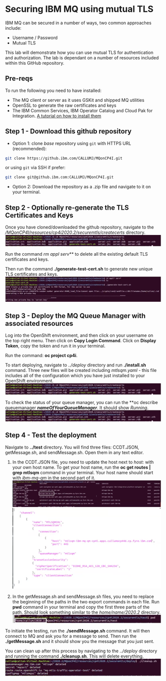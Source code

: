 # Securing IBM MQ using mutual TLS
IBM MQ can be secured in a number of ways, two common approaches include:
* Username / Password
* Mutual TLS

This lab will demonstrate how you can use mutual TLS for authentication and authorization. 
The lab is dependant on a number of resources included within this GitHub repository. 

## Pre-reqs
To run the following you need to have installed:
* The MQ client or server as it uses GSKit and shipped MQ utilities
* OpenSSL to generate the raw certificates and keys
* The IBM Common Services, IBM Operator Catalog and Cloud Pak for Integration. [A tutorial on how to install them](https://github.ibm.com/CALLUMJ/MQonCP4I/tree/master/instructions/cp4i2020.2/gettingstarted)

## Step 1 - Download this github repository
- Option 1: clone *base* repository using `git` with HTTPS URL (recommended):
```sh
git clone https://github.ibm.com/CALLUMJ/MQonCP4I.git
```
or using `git` via SSH if prefer:
```sh
git clone git@github.ibm.com:CALLUMJ/MQonCP4I.git
```
- Option 2: Download the repository as a .zip file and navigate to it on your terminal.

## Step 2 - Optionally re-generate the TLS Certificates and Keys
Once you have cloned/downloaded the github repository, navigate to the */MQonCP4I/resources/cp4i2020.2/securemtls/createcerts* directory.
![Navigating to createcerts directory](img/4.png)

Run the command **rm appl* serv*** to delete all the existing default TLS certificates and keys.

Then run the command **./generate-test-cert.sh** to generate new unique TLS certificates and keys.
![Generating new keys](img/5.png)

## Step 3 - Deploy the MQ Queue Manager with associated resources
Log into the OpenShift environment, and then click on your username on the top right menu. Then click on **Copy Login Command**. Click on **Display Token**, copy the token and run it in your terminal.

Run the command: **oc project cp4i**.

To start deploying, navigate to *../deploy* directory and run **./install.sh** command. Three new files will be created including *mtlsqm.yaml* - this file includes all of the configuration which you have just installed to your OpenShift environment.
![Deployment](img/4.png)

To check the status of your queue manager, you can run the **oc describe queuemanager ***nameOfYourQueueManager***. It should show *Running*. 
![Checking that MQ is Running](img/4.png)

## Step 4 - Test the deployment
Navigate to **../test** directory. You will find three files: CCDT.JSON, getMessage.sh, and sendMessage.sh. Open them in any text editor.

1. In the CCDT.JSON file, you need to update the host next to *host:* with your own host name. To get your host name, run the **oc get routes | grep mtlsqm** command in your terminal. Your host name should start with *ibm-mq-qm* in the second part of it.
![Choosing the right host name](img/8.png)
![Replacing the host name](img/9.png)

2. In the getMessage.sh and sendMessage.sh files, you need to replace the beginning of the paths in the two export commands in each file. Run **pwd** command in your terminal and copy the first three parts of the path. Should look something similar to the *home/name/2020.2* directory.
![Selecting the first three parts of the path](img/10.png)

To initiate the testing, run the **./sendMessage.sh** command. It will then connect to MQ and ask you for a message to send. Then run the **./getMessage.sh** and it should show you the message that you just sent.

You can clean up after this process by navigating to the *../deploy* directory and running the command **./cleanup.sh**. This will delete everything.
![Cleaning up](img/11.png)
